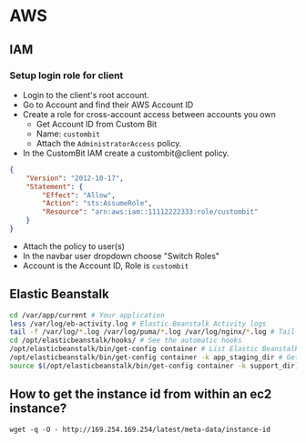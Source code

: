 # AWS

## IAM

### Setup login role for client

* Login to the client's root account.
* Go to Account and find their AWS Account ID
* Create a role for cross-account access between accounts you own
  * Get Account ID from Custom Bit
  * Name: `custombit`
  * Attach the `AdministratorAccess` policy.
* In the CustomBit IAM create a custombit@client policy.
```json
{
    "Version": "2012-10-17",
    "Statement": {
        "Effect": "Allow",
        "Action": "sts:AssumeRole",
        "Resource": "arn:aws:iam::11112222333:role/custombit"
    }
}
```
* Attach the policy to user(s)
* In the navbar user dropdown choose "Switch Roles"
* Account is the Account ID, Role is `custombit`

## Elastic Beanstalk

```bash
cd /var/app/current # Your application
less /var/log/eb-activity.log # Elastic Beanstalk Activity logs
tail -f /var/log/*.log /var/log/puma/*.log /var/log/nginx/*.log # Tail the logs
cd /opt/elasticbeanstalk/hooks/ # See the automatic hooks
/opt/elasticbeanstalk/bin/get-config container # List Elastic Beanstalk config
/opt/elasticbeanstalk/bin/get-config container -k app_staging_dir # Get a specific value
source $(/opt/elasticbeanstalk/bin/get-config container -k support_dir)/envvars # Load environment variables
```

## How to get the instance id from within an ec2 instance?

`wget -q -O - http://169.254.169.254/latest/meta-data/instance-id`
